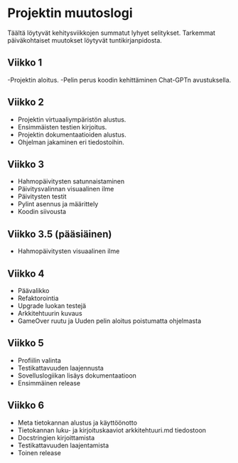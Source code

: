 # Projektin muutoslogi

Täältä löytyvät kehitysviikkojen summatut lyhyet selitykset. Tarkemmat päiväkohtaiset muutokset löytyvät tuntikirjanpidosta.

## Viikko 1

-Projektin aloitus.
-Pelin perus koodin kehittäminen Chat-GPTn avustuksella.

## Viikko 2

- Projektin virtuaaliympäristön alustus.
- Ensimmäisten testien kirjoitus.
- Projektin dokumentaatioiden alustus.
- Ohjelman jakaminen eri tiedostoihin.

## Viikko 3

- Hahmopäivitysten satunnaistaminen
- Päivitysvalinnan visuaalinen ilme
- Päivitysten testit
- Pylint asennus ja määrittely
- Koodin siivousta

## Viikko 3.5 (pääsiäinen)

- Hahmopäivitysten visuaalinen ilme

## Viikko 4

- Päävalikko
- Refaktorointia
- Upgrade luokan testejä
- Arkkitehtuurin kuvaus
- GameOver ruutu ja Uuden pelin aloitus poistumatta ohjelmasta

## Viikko 5

- Profiilin valinta
- Testikattavuuden laajennusta
- Sovelluslogiikan lisäys dokumentaatioon
- Ensimmäinen release

## Viikko 6

- Meta tietokannan alustus ja käyttöönotto
- Tietokannan luku- ja kirjoituskaaviot arkkitehtuuri.md tiedostoon
- Docstringien kirjoittamista
- Testikattavuuden laajentamista
- Toinen release
